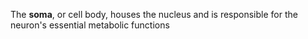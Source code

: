 The **soma**, or cell body, houses the nucleus and is responsible for the neuron's essential metabolic functions